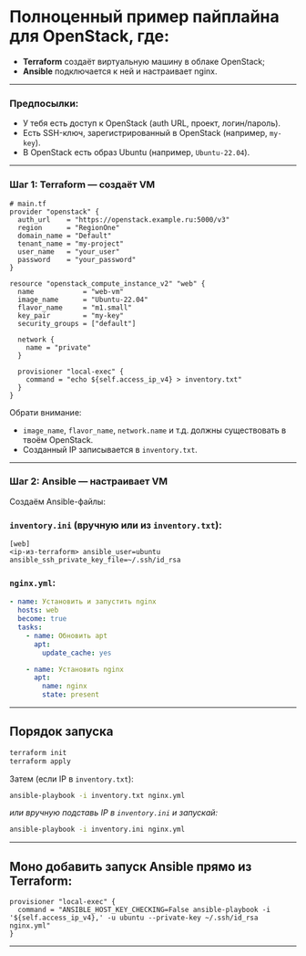 # **Полноценный пример пайплайна для OpenStack**, где:

* **Terraform** создаёт виртуальную машину в облаке OpenStack;
* **Ansible** подключается к ней и настраивает nginx.

---

### Предпосылки:

* У тебя есть доступ к OpenStack (auth URL, проект, логин/пароль).
* Есть SSH-ключ, зарегистрированный в OpenStack (например, `my-key`).
* В OpenStack есть образ Ubuntu (например, `Ubuntu-22.04`).

---

### Шаг 1: Terraform — создаёт VM

```hcl
# main.tf
provider "openstack" {
  auth_url    = "https://openstack.example.ru:5000/v3"
  region      = "RegionOne"
  domain_name = "Default"
  tenant_name = "my-project"
  user_name   = "your_user"
  password    = "your_password"
}

resource "openstack_compute_instance_v2" "web" {
  name            = "web-vm"
  image_name      = "Ubuntu-22.04"
  flavor_name     = "m1.small"
  key_pair        = "my-key"
  security_groups = ["default"]

  network {
    name = "private"
  }

  provisioner "local-exec" {
    command = "echo ${self.access_ip_v4} > inventory.txt"
  }
}
```

Обрати внимание:

* `image_name`, `flavor_name`, `network.name` и т.д. должны существовать в твоём OpenStack.
* Созданный IP записывается в `inventory.txt`.

---

### Шаг 2: Ansible — настраивает VM

Создаём Ansible-файлы:

### `inventory.ini` (вручную или из `inventory.txt`):

```
[web]
<ip-из-terraform> ansible_user=ubuntu ansible_ssh_private_key_file=~/.ssh/id_rsa
```

### `nginx.yml`:

```yaml
- name: Установить и запустить nginx
  hosts: web
  become: true
  tasks:
    - name: Обновить apt
      apt:
        update_cache: yes

    - name: Установить nginx
      apt:
        name: nginx
        state: present
```

---

## Порядок запуска

```bash
terraform init
terraform apply
```

Затем (если IP в `inventory.txt`):

```bash
ansible-playbook -i inventory.txt nginx.yml
```

*или вручную подставь IP в `inventory.ini` и запускай:*

```bash
ansible-playbook -i inventory.ini nginx.yml
```

---

## Моно добавить запуск Ansible прямо из Terraform:

```hcl
provisioner "local-exec" {
  command = "ANSIBLE_HOST_KEY_CHECKING=False ansible-playbook -i '${self.access_ip_v4},' -u ubuntu --private-key ~/.ssh/id_rsa nginx.yml"
}
```

---
